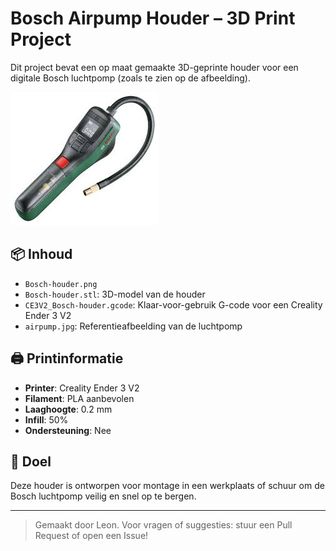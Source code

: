# Bosch Airpump Houder – 3D Print Project

Dit project bevat een op maat gemaakte 3D-geprinte houder voor een digitale Bosch luchtpomp (zoals te zien op de afbeelding).

![Bosch Airpump](airpump.jpg)

## 📦 Inhoud

- `Bosch-houder.png`
- `Bosch-houder.stl`: 3D-model van de houder
- `CE3V2_Bosch-houder.gcode`: Klaar-voor-gebruik G-code voor een Creality Ender 3 V2
- `airpump.jpg`: Referentieafbeelding van de luchtpomp


## 🖨️ Printinformatie

- **Printer**: Creality Ender 3 V2
- **Filament**: PLA aanbevolen
- **Laaghoogte**: 0.2 mm
- **Infill**: 50%
- **Ondersteuning**: Nee

## 🧠 Doel

Deze houder is ontworpen voor montage in een werkplaats of schuur om de Bosch luchtpomp veilig en snel op te bergen.


---

> Gemaakt door Leon. Voor vragen of suggesties: stuur een Pull Request of open een Issue!
